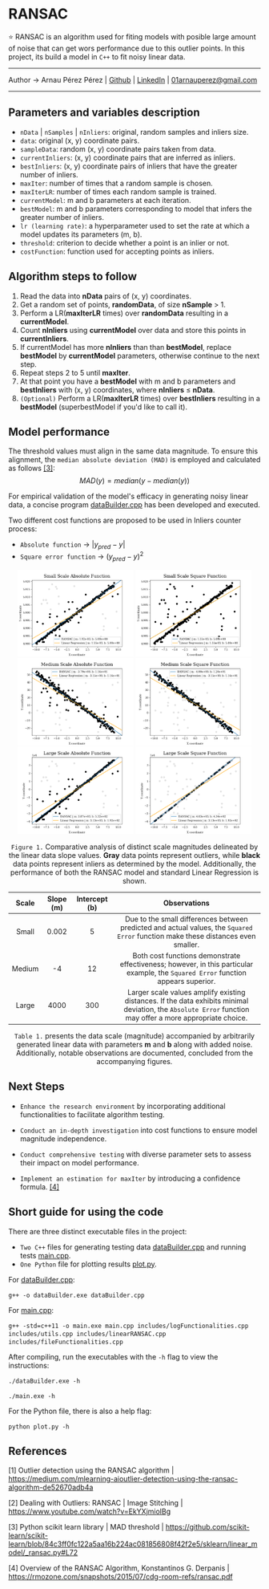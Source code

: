 # RANSAC 
⭐ RANSAC is an algorithm used for fiting models with posible large amount of noise that can get wors performance due to this outlier points. In this project, its build a model in `C++` to fit noisy linear data.

---
Author -> Arnau Pérez Pérez | [Github](https://github.com/arnaupy) | [LinkedIn](https://www.linkedin.com/in/arnau-perez-perez/) | 01arnauperez@gmail.com


---

## Parameters and variables description
* `nData` | `nSamples` | `nInliers`: original, random samples and inliers size.
* `data`: original (x, y) coordinate pairs.
* `sampleData`: random (x, y) coordinate pairs taken from data.
* `currentInliers`: (x, y) coordinate pairs that are inferred as inliers.
* `bestInliers`: (x, y) coordinate pairs of inliers that have the greater  number of inliers.
* `maxIter`: number of times that a random sample is chosen.
* `maxIterLR`: number of times each random sample is trained.
* `currentModel`: m and b parameters at each iteration.
* `bestModel`: m and b parameters corresponding to model that infers the greater number of inliers.
* `lr (learning rate)`: a hyperparameter used to set the rate at which a model updates its parameters (m, b).
* `threshold`: criterion to decide whether a point is an inlier or not.
* `costFunction`: function used for accepting points as inliers.

## Algorithm steps to follow
1. Read the data into **nData** pairs of (x, y) coordinates.
2. Get a random set of points, **randomData**, of size **nSample** > 1.
3. Perform a LR(**maxIterLR** times) over **randomData** resulting in a **currentModel**.
4. Count **nInliers** using **currentModel** over data and store this points in **currentInliers**.
5. If currentModel has more **nInliers** than than **bestModel**, replace **bestModel** by **currentModel** parameters, otherwise continue to the next step.
6. Repeat steps 2 to 5 until **maxIter**.
7. At that point you have a **bestModel** with m and b parameters and **bestInliers** with (x, y) coordinates, where **nInliers** ≤ **nData**.
8. `(Optional)` Perform a LR(**maxIterLR** times) over **bestInliers** resulting in a **bestModel** (superbestModel if you'd like to call it).

## Model performance
The threshold values must align in the same data magnitude. To ensure this alignment, the `median absolute deviation (MAD)` is employed and calculated as follows [[3]](https://github.com/scikit-learn/scikit-learn/blob/84c3ff0fc122a5aa16b224ac081856808f42f2e5/sklearn/linear_model/_ransac.py#L72):
$$MAD(y)=median(y−median(y))$$

For empirical validation of the model's efficacy in generating noisy linear data, a concise program [dataBuilder.cpp](dataBuilder.cpp) has been developed and executed.

Two different cost functions are proposed to be used in Inliers counter process:
* `Absolute function` -> $|y_{pred} - y|$
* `Square error function` -> $(y_{pred} - y)^{2}$

<div align="center">

<div class="row">
  <div class="column">
    <img src="assets/SmallScaleAbs.png"  style="width:46%">
    <img src="assets/SmallScaleSquare.png"  style="width:46%">
  
  </div> 
  <div class="column">
    <img src="assets/MediumScaleAbs.png" style="width:46%">
    <img src="assets/MediumScaleSquare.png" style="width:46%">
  </div>
  <div class="column">
    <img src="assets/LargeScaleAbs.png"  style="width:46%">
    <img src="assets/LargeScaleSquare.png"  style="width:46%">
  </div>
</div>

`Figure 1.` Comparative analysis of distinct scale magnitudes delineated by the linear data slope values. **Gray** data points represent outliers, while **black** data points represent inliers as determined by the model. Additionally, the performance of both the RANSAC model and standard Linear Regression is shown.
</div>

<div align="center">

|   Scale   	|           Slope (m)         	| Intercept (b) 	| Observations |
|:----------:	|:---------------------------:	|:-------------:	|:------------:|
|  Small  |  0.002 | 5 | Due to the small differences between predicted and actual values, the `Squared Error` function make these distances even smaller.|
|  Medium  |  -4 | 12 | Both cost functions demonstrate effectiveness; however, in this particular example, the `Squared Error` function appears superior.| 
|  Large  |  4000 | 300 | Larger scale values amplify existing distances. If the data exhibits minimal deviation, the `Absolute Error` function may offer a more appropriate choice.|

`Table 1.` presents the data scale (magnitude) accompanied by arbitrarily generated linear data with parameters **m** and **b** along with added noise. Additionally, notable observations are documented, concluded from the accompanying figures.
</div>

## Next Steps
* `Enhance the research environment` by incorporating additional functionalities to facilitate algorithm testing.

* `Conduct an in-depth investigation` into cost functions to ensure model magnitude independence.

* `Conduct comprehensive testing` with diverse parameter sets to assess their impact on model performance.

* `Implement an estimation for maxIter` by introducing a confidence formula. [[4]](https://rmozone.com/snapshots/2015/07/cdg-room-refs/ransac.pdf)


## Short guide for using the code
There are three distinct executable files in the project:

* `Two C++` files for generating testing data [dataBuilder.cpp](dataBuilder.cpp) and running tests [main.cpp](main.cpp).
* `One Python` file for plotting results [plot.py](plot.py).

For [dataBuilder.cpp](dataBuilder.cpp):
```
g++ -o dataBuilder.exe dataBuilder.cpp
```

For [main.cpp](main.cpp):
```
g++ -std=c++11 -o main.exe main.cpp includes/logFunctionalities.cpp includes/utils.cpp includes/linearRANSAC.cpp includes/fileFunctionalities.cpp
```

After compiling, run the executables with the `-h` flag to view the instructions:
```
./dataBuilder.exe -h
```
```
./main.exe -h
```

For the Python file, there is also a help flag:
```
python plot.py -h
```

## References 
[1] Outlier detection using the RANSAC algorithm | https://medium.com/mlearning-aioutlier-detection-using-the-ransac-algorithm-de52670adb4a
  
[2] Dealing with Outliers: RANSAC | Image Stitching | https://www.youtube.com/watch?v=EkYXjmiolBg

[3] Python scikit learn library | MAD threshold | https://github.com/scikit-learn/scikit-learn/blob/84c3ff0fc122a5aa16b224ac081856808f42f2e5/sklearn/linear_model/_ransac.py#L72

[4] Overview of the RANSAC Algorithm, Konstantinos G. Derpanis | https://rmozone.com/snapshots/2015/07/cdg-room-refs/ransac.pdf


